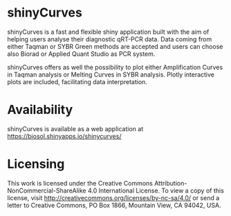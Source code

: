 # shinyCurves
shinyCurves is a fast and flexible shiny application built with the aim of helping users analyse their diagnostic qRT-PCR data. 
Data coming from either Taqman or SYBR Green methods are accepted and users can choose also Biorad or Applied Quant Studio as PCR system.

shinyCurves offers as well the possibility to plot either Amplification Curves in Taqman analysis or Melting Curves in SYBR analysis. 
Plotly interactive plots are included, facilitating data interpretation.

# Availability
shinyCurves is available as a web application at https://biosol.shinyapps.io/shinycurves/

# Licensing
This work is licensed under the Creative Commons Attribution-NonCommercial-ShareAlike 4.0 International License. To view a copy of this license, visit http://creativecommons.org/licenses/by-nc-sa/4.0/ or send a letter to Creative Commons, PO Box 1866, Mountain View, CA 94042, USA.
